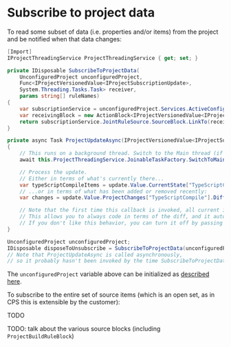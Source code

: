 Subscribe to project data
=========================

To read some subset of data (i.e. properties and/or items) from the project
and be notified when that data changes:

```csharp
[Import]
IProjectThreadingService ProjectThreadingService { get; set; }

private IDisposable SubscribeToProjectData(
    UnconfiguredProject unconfiguredProject, 
    Func<IProjectVersionedValue<IProjectSubscriptionUpdate>,
    System.Threading.Tasks.Task> receiver,
    params string[] ruleNames)
{
    var subscriptionService = unconfiguredProject.Services.ActiveConfiguredProjectSubscription;
    var receivingBlock = new ActionBlock<IProjectVersionedValue<IProjectSubscriptionUpdate>>(receiver);
    return subscriptionService.JointRuleSource.SourceBlock.LinkTo(receivingBlock, ruleNames: ruleNames);
}

private async Task ProjectUpdateAsync(IProjectVersionedValue<IProjectSubscriptionUpdate> update)
{
    // This runs on a background thread. Switch to the Main thread (if necessary):
    await this.ProjectThreadingService.JoinableTaskFactory.SwitchToMainThreadAsync();

    // Process the update.
    // Either in terms of what's currently there...
    var typeScriptCompileItems = update.Value.CurrentState["TypeScriptCompile"].Items;
    // ...or in terms of what has been added or removed recently:
    var changes = update.Value.ProjectChanges["TypeScriptCompile"].Difference;

    // Note that the first time this callback is invoked, all current items are presented as if they have just been added.
    // This allows you to always code in terms of the diff, and it automatically just works the first time.
    // If you don't like this behavior, you can turn it off by passing "initialDataAsNew: false" into the LinkTo method.
}

UnconfiguredProject unconfiguredProject;
IDisposable disposeToUnsubscribe = SubscribeToProjectData(unconfiguredProject, ProjectUpdateAsync, "TypeScriptCompile");
// Note that ProjectUpdateAsync is called asynchronously,
// so it probably hasn't been invoked by the time SubscribeToProjectData has returned.
```

The `unconfiguredProject` variable above can be initialized as
[described here](finding_CPS_in_a_VS_project.md).

To subscribe to the entire set of source items (which is an open set, as
in CPS this is extensible by the customer):

TODO

TODO: talk about the various source blocks (including `ProjectBuildRuleBlock`)
